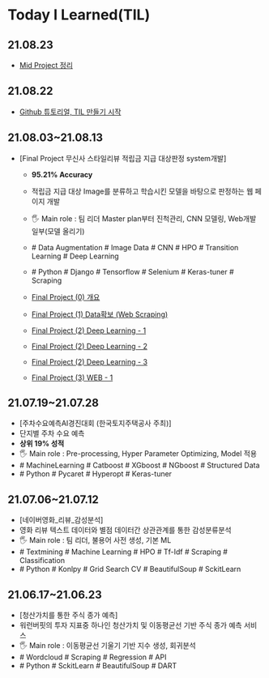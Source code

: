 # Today I Learned(TIL)
## 21.08.23
- [Mid Project 정리]()

## 21.08.22
- [Github 튜토리얼, TIL 만들기 시작](https://aeda.tistory.com/8)

## 21.08.03~21.08.13
- [Final Project 무신사 스타일리뷰 적립금 지급 대상판정 system개발]
    - **95.21% Accuracy**
    - 적립금 지급 대상 Image를 분류하고 학습시킨 모델을 바탕으로 판정하는 웹 페이지 개발
    - 🖐 Main role : 팀 리더 Master plan부터 진척관리, CNN 모델링, Web개발 일부(모델 올리기)
    - \# Data Augmentation # Image Data # CNN # HPO # Transition Learning # Deep Learning
    - \# Python # Django # Tensorflow # Selenium # Keras-tuner # Scraping
    
    - [Final Project (0) 개요](https://aeda.tistory.com/2)
    - [Final Project (1) Data확보 (Web Scraping)](https://aeda.tistory.com/3)
    - [Final Project (2) Deep Learning - 1](https://aeda.tistory.com/4)
    - [Final Project (2) Deep Learning - 2](https://aeda.tistory.com/5)
    - [Final Project (2) Deep Learning - 3](https://aeda.tistory.com/6)
    - [Final Project (3) WEB - 1](https://aeda.tistory.com/7)


## 21.07.19~21.07.28
- [주차수요예측AI경진대회 (한국토지주택공사 주최)]
- 단지별 주차 수요 예측
- **상위 19% 성적**
- 🖐 Main role : Pre-processing, Hyper Parameter Optimizing, Model 적용
- \# MachineLearning # Catboost # XGboost # NGboost # Structured Data
- \# Python # Pycaret # Hyperopt # Keras-tuner


## 21.07.06~21.07.12
- [네이버영화_리뷰_감성분석]
- 영화 리뷰 텍스트 데이터와 별점 데이터간 상관관계를 통한 감성분류분석
- 🖐 Main role : 팀 리더, 불용어 사전 생성, 기본 ML
- \# Textmining # Machine Learning # HPO # Tf-Idf # Scraping # Classification
- \# Python # Konlpy # Grid Search CV # BeautifulSoup # SckitLearn


## 21.06.17~21.06.23
- [청산가치를 통한 주식 종가 예측]
- 워런버핏의 투자 지표중 하나인 청산가치 및 이동평균선 기반 주식 종가 예측 서비스
- 🖐 Main role : 이동평균선 기울기 기반 지수 생성, 회귀분석
- \# Wordcloud # Scraping # Regression # API
- \# Python # SckitLearn # BeautifulSoup # DART
